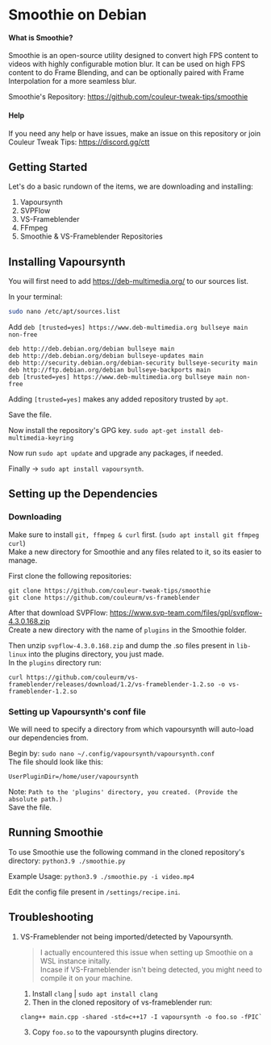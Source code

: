 # Smoothie on Debian
#### **What is Smoothie?**
Smoothie is an open-source utility designed to convert high FPS content to videos with highly configurable motion blur. It can be used on high FPS content to do Frame Blending, and can be optionally paired with Frame Interpolation for a more seamless blur.

Smoothie's Repository: https://github.com/couleur-tweak-tips/smoothie

#### Help
If you need any help or have issues, make an issue on this repository or join Couleur Tweak Tips: https://discord.gg/ctt

## Getting Started
Let's do a basic rundown of the items, we are downloading and installing:
1. Vapoursynth
2. SVPFlow
3. VS-Frameblender
4. FFmpeg
5. Smoothie & VS-Frameblender Repositories

## Installing Vapoursynth
You will first need to add https://deb-multimedia.org/ to our sources list.

In your terminal:
```bash
sudo nano /etc/apt/sources.list
```

Add `deb [trusted=yes] https://www.deb-multimedia.org bullseye main non-free`
```
deb http://deb.debian.org/debian bullseye main
deb http://deb.debian.org/debian bullseye-updates main
deb http://security.debian.org/debian-security bullseye-security main
deb http://ftp.debian.org/debian bullseye-backports main
deb [trusted=yes] https://www.deb-multimedia.org bullseye main non-free
```
Adding `[trusted=yes]` makes any added repository trusted by `apt`.

Save the file.

Now install the repository's GPG key.
`sudo apt-get install deb-multimedia-keyring`

Now run `sudo apt update` and upgrade any packages, if needed.

Finally -> `sudo apt install vapoursynth`.

## Setting up the Dependencies

### Downloading
Make sure to install `git, ffmpeg & curl` first. (`sudo apt install git ffmpeg curl`)       
Make a new directory for Smoothie and any files related to it, so its easier to manage.             
        
First clone the following repositories:
```
git clone https://github.com/couleur-tweak-tips/smoothie      
git clone https://github.com/couleurm/vs-frameblender
```

After that download SVPFlow: https://www.svp-team.com/files/gpl/svpflow-4.3.0.168.zip               
Create a new directory with the name of `plugins` in the Smoothie folder.

Then unzip `svpflow-4.3.0.168.zip` and dump the .so files present in `lib-linux` into the plugins directory, you just made.    
In the `plugins` directory run: 
```
curl https://github.com/couleurm/vs-frameblender/releases/download/1.2/vs-frameblender-1.2.so -o vs-frameblender-1.2.so
```

### Setting up Vapoursynth's conf file       
We will need to specify a directory from which vapoursynth will auto-load our dependencies from.       

Begin by: `sudo nano ~/.config/vapoursynth/vapoursynth.conf`    
The file should look like this:          
```
UserPluginDir=/home/user/vapoursynth
```
Note: `Path to the 'plugins' directory, you created. (Provide the absolute path.)`        
Save the file.   
                  
## Running Smoothie
To use Smoothie use the following command in the cloned repository's directory: `python3.9 ./smoothie.py`

Example Usage: `python3.9 ./smoothie.py -i video.mp4`

Edit the config file present in `/settings/recipe.ini`.

## Troubleshooting
1. VS-Frameblender not being imported/detected by Vapoursynth.      
    > I actually encountered this issue when setting up Smoothie on a WSL instance initally.   
    Incase if VS-Frameblender isn't being detected, you might need to compile it on your machine.
    1. Install `clang` | `sudo apt install clang`
    2. Then in the cloned repository of vs-frameblender run: 
    ```
    clang++ main.cpp -shared -std=c++17 -I vapoursynth -o foo.so -fPIC`
    ```
    3. Copy `foo.so` to the vapoursynth plugins directory.


